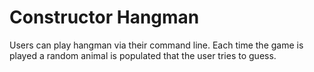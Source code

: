 # Constructor Hangman

Users can play hangman via their command line. Each time the game is played a random animal is populated that the user tries to guess.

